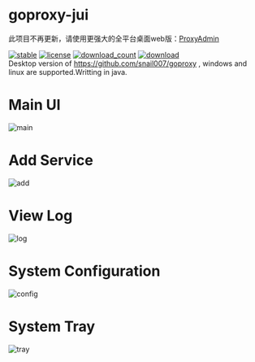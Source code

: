 # goproxy-jui
  
  此项目不再更新，请使用更强大的全平台桌面web版：[ProxyAdmin](https://github.com/snail007/proxy_admin_free)
  
[![stable](https://img.shields.io/badge/stable-stable-green.svg)](https://github.com/snail007/goproxy-jui/) [![license](https://img.shields.io/github/license/snail007/goproxy-jui.svg?style=plastic)]() [![download_count](https://img.shields.io/github/downloads/snail007/goproxy-jui/total.svg?style=plastic)](https://github.com/snail007/goproxy-jui/releases) [![download](https://img.shields.io/github/release/snail007/goproxy-jui.svg?style=plastic)](https://github.com/snail007/goproxy-jui/releases)   
Desktop version of https://github.com/snail007/goproxy , windows and linux are supported.Writting in java.  

# Main UI
![main](docs/images/main.png)  

# Add Service
![add](docs/images/add.png)  

# View Log
![log](docs/images/log.png)  

# System Configuration
![config](docs/images/config.png)  

# System Tray
![tray](docs/images/tray.png)  




